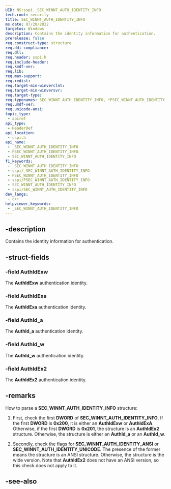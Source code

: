 ```yaml
---
UID: NS:sspi._SEC_WINNT_AUTH_IDENTITY_INFO
tech.root: security
title: SEC_WINNT_AUTH_IDENTITY_INFO
ms.date: 07/20/2022
targetos: Windows
description: Contains the identity information for authentication.
prerelease: false
req.construct-type: structure
req.ddi-compliance: 
req.dll: 
req.header: sspi.h
req.include-header: 
req.kmdf-ver: 
req.lib: 
req.max-support: 
req.redist: 
req.target-min-winverclnt: 
req.target-min-winversvr: 
req.target-type: 
req.typenames: SEC_WINNT_AUTH_IDENTITY_INFO, *PSEC_WINNT_AUTH_IDENTITY_INFO
req.umdf-ver: 
req.unicode-ansi: 
topic_type:
 - apiref
api_type:
 - HeaderDef
api_location:
 - sspi.h
api_name:
 - _SEC_WINNT_AUTH_IDENTITY_INFO
 - PSEC_WINNT_AUTH_IDENTITY_INFO
 - SEC_WINNT_AUTH_IDENTITY_INFO
f1_keywords:
 - _SEC_WINNT_AUTH_IDENTITY_INFO
 - sspi/_SEC_WINNT_AUTH_IDENTITY_INFO
 - PSEC_WINNT_AUTH_IDENTITY_INFO
 - sspi/PSEC_WINNT_AUTH_IDENTITY_INFO
 - SEC_WINNT_AUTH_IDENTITY_INFO
 - sspi/SEC_WINNT_AUTH_IDENTITY_INFO
dev_langs:
 - c++
helpviewer_keywords:
 - _SEC_WINNT_AUTH_IDENTITY_INFO
---
```


## -description

Contains the identity information for authentication.

## -struct-fields

### -field AuthIdExw

The **AuthIdExw** authentication identity.

### -field AuthIdExa

The **AuthIdExa** authentication identity.

### -field AuthId_a

The **AuthId_a** authentication identity.

### -field AuthId_w

The **AuthId_w** authentication identity.

### -field AuthIdEx2

The **AuthIdEx2** authentication identity.

## -remarks

How to parse a **SEC_WINNT_AUTH_IDENTITY_INFO** structure:

1. First, check the first **DWORD** of **SEC_WINNT_AUTH_IDENTITY_INFO**. If the first **DWORD** is **0x200**, it is either an **AuthIdExw** or **AuthIdExA**. Otherwise, if the first **DWORD** is **0x201**, the structure is an **AuthIdEx2** structure. Otherwise, the structure is either an **AuthId_a** or an **AuthId_w**.

1. Secondly, check the flags for **SEC_WINNT_AUTH_IDENTITY_ANSI** or **SEC_WINNT_AUTH_IDENTITY_UNICODE**. The presence of the former means the structure is an ANSI structure. Otherwise, the structure is the wide version. Note that **AuthIdEx2** does not have an ANSI version, so this check does not apply to it.

## -see-also

